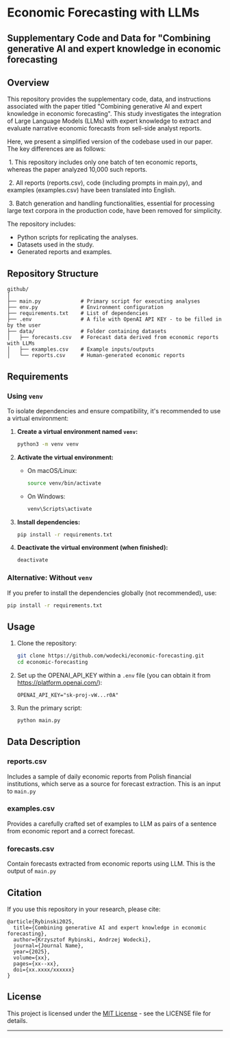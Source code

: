 # Economic Forecasting with LLMs

Supplementary Code and Data for "Combining generative AI and expert knowledge in economic forecasting
---

## Overview

This repository provides the supplementary code, data, and instructions associated with the paper titled "Combining generative AI and expert knowledge in economic forecasting". This study investigates the integration of Large Language Models (LLMs) with expert knowledge to extract and evaluate narrative economic forecasts from sell-side analyst reports.

Here, we present a simplified version of the codebase used in our paper. The key differences are as follows:

​	1.	This repository includes only one batch of ten economic reports, whereas the paper analyzed 10,000 such reports.

​	2.	All reports (reports.csv), code (including prompts in main.py), and examples (examples.csv) have been translated into English.

​	3.	Batch generation and handling functionalities, essential for processing large text corpora in the production code, have been removed for simplicity.



The repository includes:

- Python scripts for replicating the analyses.
- Datasets used in the study.
- Generated reports and examples.

## Repository Structure

```
github/
│
├── main.py             # Primary script for executing analyses
├── env.py              # Environment configuration
├── requirements.txt    # List of dependencies
├── .env                # A file with OpenAI API KEY - to be filled in by the user
├── data/               # Folder containing datasets
│   ├── forecasts.csv   # Forecast data derived from economic reports with LLMs
│   ├── examples.csv    # Example inputs/outputs
│   └── reports.csv     # Human-generated economic reports
```

## Requirements

### Using `venv`

To isolate dependencies and ensure compatibility, it's recommended to use a virtual environment:

1. **Create a virtual environment named `venv`:**
   ```bash
   python3 -m venv venv
   ```

2. **Activate the virtual environment:**
   - On macOS/Linux:
     ```bash
     source venv/bin/activate
     ```
   - On Windows:
     ```bash
     venv\Scripts\activate
     ```

3. **Install dependencies:**
   ```bash
   pip install -r requirements.txt
   ```

4. **Deactivate the virtual environment (when finished):**
   ```bash
   deactivate
   ```

### Alternative: Without `venv`

If you prefer to install the dependencies globally (not recommended), use:
```bash
pip install -r requirements.txt
```

## Usage

1. Clone the repository:
   ```bash
   git clone https://github.com/wodecki/economic-forecasting.git
   cd economic-forecasting
   ```

2. Set up the OPENAI_API_KEY within a `.env` file (you can obtain it from https://platform.openai.com/):
   ```
   OPENAI_API_KEY="sk-proj-vW...r0A"
   ```

3. Run the primary script:
   ```bash
   python main.py
   ```

## Data Description

### reports.csv

Includes a sample of daily economic reports from Polish financial institutions, which serve as a source for forecast extraction. This is an input to `main.py`

### examples.csv

Provides a carefully crafted set of examples to LLM as pairs of a sentence from economic report and a correct forecast. 

### forecasts.csv

Contain forecasts extracted from economic reports using LLM. This is the output of `main.py`



## Citation

If you use this repository in your research, please cite:
```
@article{Rybinski2025,
  title={Combining generative AI and expert knowledge in economic forecasting},
  author={Krzysztof Rybinski, Andrzej Wodecki},
  journal={Journal Name},
  year={2025},
  volume={xx},
  pages={xx--xx},
  doi={xx.xxxx/xxxxxx}
}
```

## License

This project is licensed under the [MIT License](https://opensource.org/licenses/MIT) - see the LICENSE file for details.

---
